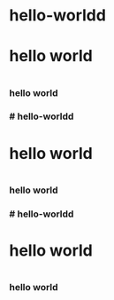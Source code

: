 
# hello-worldd
<h1>hello world<h1>
<h3>hello world<h3>
# hello-worldd
<h1>hello world<h1>
<h3>hello world<h3>
# hello-worldd
<h1>hello world<h1>
<h3>hello world<h3>
